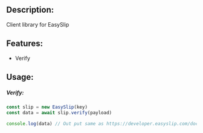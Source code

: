 ## Description:

Client library for EasySlip

## Features:

<ul>
  <li>Verify</li>
</ul>

## Usage:

##### Verify:

```typescript
const slip = new EasySlip(key)
const data = await slip.verify(payload)

console.log(data) // Out put same as https://developer.easyslip.com/document
```
